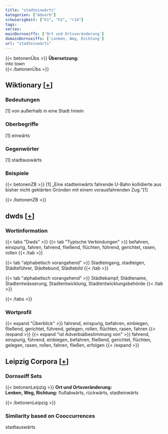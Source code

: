 ```yaml
---
title: "stadteinwärts"
kategorien: ["Adverb"]
schwierigkeit: ["k1", "h2", "r14"]
tags:
series:
mainDornseiffs: ['Ort und Ortsveränderung']
domainDornseiffs: ['Lenken, Weg, Richtung']
url: "stadteinwärts"
---
```


{{< betonenÜbs >}}
**Übersetzung:**  
into town  
{{< /betonenÜbs >}}

## Wiktionary [[+](https://de.wiktionary.org/wiki/stadteinwärts)]

### Bedeutungen
[1] von außerhalb in eine Stadt hinein  

### Oberbegriffe
[1] einwärts  

### Gegenwörter
[1] stadtauswärts  

### Beispiele
{{< betonenZB >}}
[1] „Eine stadteinwärts fahrende U-Bahn kollidierte aus bisher nicht geklärten Gründen mit einem vorausfahrenden Zug.“[1]  

{{< /betonenZB >}}


## dwds [[+](https://www.dwds.de/wb/stadteinwärts)]

### Wortinformation
{{< tabs "Dwds" >}}
{{< tab "Typische Verbindungen" >}}
befahren, einspurig, fahren, fahrend, fließend, flüchten, führend, gerichtet, rasen, rollen
{{< /tab >}}

{{< tab "alphabetisch vorangehend" >}}
Stadteingang, stadteigen, Städteführer, Städtebund, Städtebild
{{< /tab >}}

{{< tab "alphabetisch vorangehend" >}}
Städtekampf, Städtename, Stadtentwässerung, Stadtentwicklung, Stadtentwicklungsbehörde
{{< /tab >}}

{{< /tabs >}}

### Wortprofil
{{< expand "Überblick" >}} fahrend, einspurig, befahren, einbiegen, fließend, gerichtet, führend, gelegen, rollen, flüchten, rasen, fahren {{< /expand >}}
{{< expand "ist Adverbialbestimmung von" >}} fahrend, einspurig, führend, einbiegen, befahren, fließend, gerichtet, flüchten, gelegen, rasen, rollen, fahren, fließen, erfolgen {{< /expand >}}

## Leipzig Corpora [[+](https://corpora.uni-leipzig.de/en/res?word=stadteinwärts&corpusId=deu_newscrawl-public_2018)]

### Dornseiff Sets
{{< betonenLeipzig >}}
**Ort und Ortsveränderung:**  
**Lenken, Weg, Richtung:** flußabwärts, rückwärts, stadteinwärts  

{{< /betonenLeipzig >}}

### Similarity based on Cooccurrences
stadtauswärts

